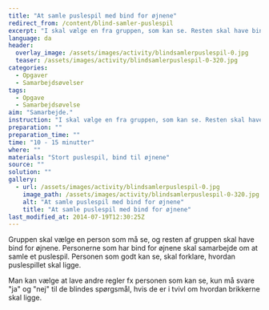 ```yaml
---
title: "At samle puslespil med bind for øjnene"
redirect_from: /content/blind-samler-puslespil
excerpt: "I skal vælge en fra gruppen, som kan se. Resten skal have bind for øjnene. Kun de blinde må røre ved puslespillet. Nu skal I så have det samlet. Personen som ser må kun hjælpe verbalt. Opgaven er løst når puslespillet er samlet, og I har lagt alt som det lå, da i kom til posten."
language: da
header:
  overlay_image: /assets/images/activity/blindsamlerpuslespil-0.jpg
  teaser: /assets/images/activity/blindsamlerpuslespil-0-320.jpg
categories:
  - Opgaver
  - Samarbejdsøvelser
tags:
  - Opgave
  - Samarbejdsøvelse
aim: "Samarbejde."
instruction: "I skal vælge en fra gruppen, som kan se. Resten skal have bind for øjnene. Kun de blinde må røre ved puslespillet. Nu skal I så have det samlet. Personen som ser må kun hjælpe verbalt. Opgaven er løst når puslespillet er samlet, og I har lagt alt som det lå, da i kom til posten."
preparation: ""
preparation_time: ""
time: "10 - 15 minutter"
where: ""
materials: "Stort puslespil, bind til øjnene"
source: ""
solution: ""
gallery:
  - url: /assets/images/activity/blindsamlerpuslespil-0.jpg
    image_path: /assets/images/activity/blindsamlerpuslespil-0-320.jpg
    alt: "At samle puslespil med bind for øjnene"
    title: "At samle puslespil med bind for øjnene"
last_modified_at: 2014-07-19T12:30:25Z
---
```

Gruppen skal vælge en person som må se, og resten af gruppen skal have bind for øjnene. Personerne som har bind for øjnene skal samarbejde om at samle et puslespil. Personen som godt kan se, skal forklare, hvordan puslespillet skal ligge.

Man kan vælge at lave andre regler fx personen som kan se, kun må svare "ja" og "nej" til de blindes spørgsmål, hvis de er i tvivl om hvordan brikkerne skal ligge.
